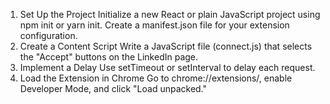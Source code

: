1. Set Up the Project
Initialize a new React or plain JavaScript project using npm init or yarn init.
Create a manifest.json file for your extension configuration.
2. Create a Content Script
Write a JavaScript file (connect.js) that selects the "Accept" buttons on the LinkedIn page.
3. Implement a Delay
Use setTimeout or setInterval to delay each request.
4. Load the Extension in Chrome
Go to chrome://extensions/, enable Developer Mode, and click "Load unpacked."
